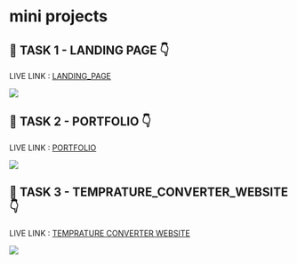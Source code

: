 # mini projects


## 🔗 TASK 1 - LANDING PAGE  👇  

LIVE LINK : [LANDING_PAGE](https://1472abhi.github.io/OIBGRIP/LandingPage)

<img src = "https://user-images.githubusercontent.com/73097560/115834477-dbab4500-a447-11eb-908a-139a6edaec5c.gif">


## 🔗 TASK 2 - PORTFOLIO  👇

LIVE LINK : [PORTFOLIO](https://1472abhi.github.io/OIBGRIP/portfolio)

<img src = "https://user-images.githubusercontent.com/73097560/115834477-dbab4500-a447-11eb-908a-139a6edaec5c.gif">


## 🔗 TASK 3 - TEMPRATURE_CONVERTER_WEBSITE  👇
LIVE LINK : [TEMPRATURE CONVERTER WEBSITE](https://1472abhi.github.io/OIBGRIP/temp_converter)
 
<img src = "https://user-images.githubusercontent.com/73097560/115834477-dbab4500-a447-11eb-908a-139a6edaec5c.gif">


